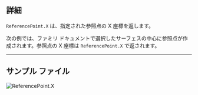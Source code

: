 ## 詳細
`ReferencePoint.X` は、指定された参照点の X 座標を返します。

次の例では、ファミリ ドキュメントで選択したサーフェスの中心に参照点が作成されます。参照点の X 座標は `ReferencePoint.X` で返されます。

___
## サンプル ファイル

![ReferencePoint.X](./Revit.Elements.ReferencePoint.X_img.jpg)
